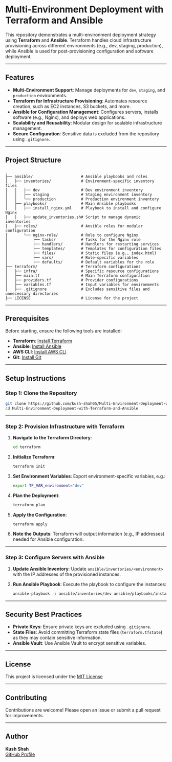 # Multi-Environment Deployment with Terraform and Ansible

This repository demonstrates a multi-environment deployment strategy using **Terraform** and **Ansible**. Terraform handles cloud infrastructure provisioning across different environments (e.g., dev, staging, production), while Ansible is used for post-provisioning configuration and software deployment.

---

## Features

- **Multi-Environment Support**: Manage deployments for `dev`, `staging`, and `production` environments.
- **Terraform for Infrastructure Provisioning**: Automates resource creation, such as EC2 instances, S3 buckets, and more.
- **Ansible for Configuration Management**: Configures servers, installs software (e.g., Nginx), and deploys web applications.
- **Scalability and Reusability**: Modular design for scalable infrastructure management.
- **Secure Configuration**: Sensitive data is excluded from the repository using `.gitignore`.

---

## Project Structure

```
.
├── ansible/                     # Ansible playbooks and roles
│   ├── inventories/             # Environment-specific inventory files
│   │   ├── dev                  # Dev environment inventory
│   │   ├── staging              # Staging environment inventory
│   │   └── production           # Production environment inventory
│   ├── playbooks/               # Main Ansible playbooks
│   │   ├── install_nginx.yml    # Playbook to install and configure Nginx
│   │   ├── update_inventories.sh# Script to manage dynamic inventories
│   ├── roles/                   # Ansible roles for modular configuration
│       └── nginx-role/          # Role to configure Nginx
│           ├── tasks/           # Tasks for the Nginx role
│           ├── handlers/        # Handlers for restarting services
│           ├── templates/       # Templates for configuration files
│           ├── files/           # Static files (e.g., index.html)
│           ├── vars/            # Role-specific variables
│           ├── defaults/        # Default variables for the role
├── terraform/                   # Terraform configurations
│   ├── infra/                   # Specific resource configurations
│   ├── main.tf                  # Main Terraform configuration
│   ├── providers.tf             # Provider configurations
│   ├── variables.tf             # Input variables for environments
│   ├── .gitignore               # Excludes sensitive files and unnecessary directories
├── LICENSE                      # License for the project
```

---

## Prerequisites

Before starting, ensure the following tools are installed:

- **Terraform**: [Install Terraform](https://www.terraform.io/downloads.html)
- **Ansible**: [Install Ansible](https://docs.ansible.com/ansible/latest/installation_guide/intro_installation.html)
- **AWS CLI**: [Install AWS CLI](https://docs.aws.amazon.com/cli/latest/userguide/install-cliv2.html)
- **Git**: [Install Git](https://git-scm.com/downloads)

---

## Setup Instructions

### Step 1: Clone the Repository
```bash
git clone https://github.com/kush-shah05/Multi-Environment-Deployment-with-Terraform-and-Ansible.git
cd Multi-Environment-Deployment-with-Terraform-and-Ansible
```

---

### Step 2: Provision Infrastructure with Terraform

1. **Navigate to the Terraform Directory**:
   ```bash
   cd terraform
   ```

2. **Initialize Terraform**:
   ```bash
   terraform init
   ```

3. **Set Environment Variables**:
   Export environment-specific variables, e.g.:
   ```bash
   export TF_VAR_environment="dev"
   ```

4. **Plan the Deployment**:
   ```bash
   terraform plan
   ```

5. **Apply the Configuration**:
   ```bash
   terraform apply
   ```

6. **Note the Outputs**:
   Terraform will output information (e.g., IP addresses) needed for Ansible configuration.

---

### Step 3: Configure Servers with Ansible

1. **Update Ansible Inventory**:
   Update `ansible/inventories/<environment>` with the IP addresses of the provisioned instances.

2. **Run Ansible Playbook**:
   Execute the playbook to configure the instances:
   ```bash
   ansible-playbook -i ansible/inventories/dev ansible/playbooks/install_nginx.yml
   ```

---

## Security Best Practices

- **Private Keys**: Ensure private keys are excluded using `.gitignore`.
- **State Files**: Avoid committing Terraform state files (`terraform.tfstate`) as they may contain sensitive information.
- **Ansible Vault**: Use Ansible Vault to encrypt sensitive variables.

---

## License

This project is licensed under the [MIT License](LICENSE)

---

## Contributing

Contributions are welcome! Please open an issue or submit a pull request for improvements.

---

## Author

**Kush Shah**  
[GitHub Profile](https://github.com/kush-shah05)
